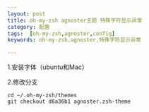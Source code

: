 ```yaml
---
layout: post
title: oh-my-zsh agnoster主题 特殊字符显示异常
category: 配置
tags:  [oh-my-zsh,agnoster,config]
keywords: oh-my-zsh,agnoster,特殊字符显示异常

---
```


1.安装字体（ubuntu和Mac）

2.修改分支

```
cd ~/.oh-my-zsh/themes
git checkout d6a36b1 agnoster.zsh-theme
```